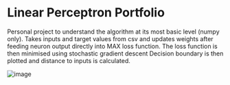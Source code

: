 # Linear Perceptron Portfolio
Personal project to understand the algorithm at its most basic level (numpy only). Takes inputs and target values from csv and updates weights after feeding neuron output directly into MAX loss function. The loss function is then minimised using stochastic gradient descent Decision boundary is then plotted and distance to inputs is calculated.

![image](https://user-images.githubusercontent.com/95383833/157941298-29287b61-6384-47fd-b6ac-80f0b6b08210.png)
